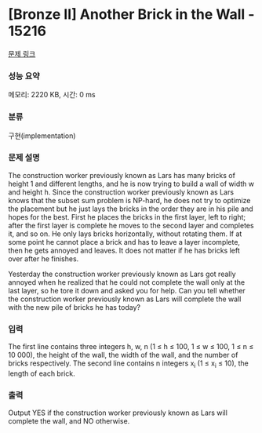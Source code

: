 # [Bronze II] Another Brick in the Wall - 15216 

[문제 링크](https://www.acmicpc.net/problem/15216) 

### 성능 요약

메모리: 2220 KB, 시간: 0 ms

### 분류

구현(implementation)

### 문제 설명

<p>The construction worker previously known as Lars has many bricks of height 1 and different lengths, and he is now trying to build a wall of width w and height h. Since the construction worker previously known as Lars knows that the subset sum problem is NP-hard, he does not try to optimize the placement but he just lays the bricks in the order they are in his pile and hopes for the best. First he places the bricks in the first layer, left to right; after the first layer is complete he moves to the second layer and completes it, and so on. He only lays bricks horizontally, without rotating them. If at some point he cannot place a brick and has to leave a layer incomplete, then he gets annoyed and leaves. It does not matter if he has bricks left over after he finishes.</p>

<p>Yesterday the construction worker previously known as Lars got really annoyed when he realized that he could not complete the wall only at the last layer, so he tore it down and asked you for help. Can you tell whether the construction worker previously known as Lars will complete the wall with the new pile of bricks he has today?</p>

### 입력 

 <p>The first line contains three integers h, w, n (1 ≤ h ≤ 100, 1 ≤ w ≤ 100, 1 ≤ n ≤ 10 000), the height of the wall, the width of the wall, and the number of bricks respectively. The second line contains n integers x<sub>i</sub> (1 ≤ x<sub>i</sub> ≤ 10), the length of each brick.</p>

### 출력 

 <p>Output YES if the construction worker previously known as Lars will complete the wall, and NO otherwise.</p>

